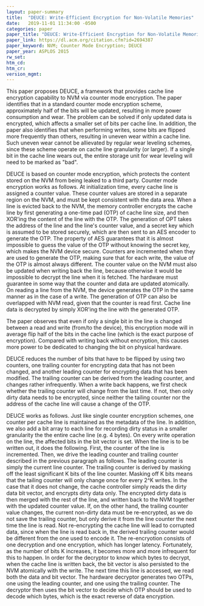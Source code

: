 ```yaml
---
layout: paper-summary
title:  "DEUCE: Write-Efficient Encryption for Non-Volatile Memories"
date:   2019-11-01 11:34:00 -0500
categories: paper
paper_title: "DEUCE: Write-Efficient Encryption for Non-Volatile Memories"
paper_link: https://dl.acm.org/citation.cfm?id=2694387
paper_keyword: NVM; Counter Mode Encryption; DEUCE
paper_year: ASPLOS 2015
rw_set: 
htm_cd: 
htm_cr: 
version_mgmt: 
---
```


This paper proposes DEUCE, a framework that provides cache line encryption capability to NVM via counter mode encryption.
The paper identifies that in a standard counter mode encryption scheme, approximately half of the bits will be updated,
resulting in more power consumption and wear. The problem can be solved if only updated data is encrypted, which affects
a smaller set of bits per cache line. In addition, the paper also identifies that when performing writes, some bits are 
flipped more frequently than others, resulting in uneven wear within a cache line. Such uneven wear cannot be allievated by
regular wear leveling schemes, since these scheme operate on cache line granularity (or larger). If a single bit in the 
cache line wears out, the entire storage unit for wear leveling will need to be marked as "bad".

DEUCE is based on counter mode encryption, which protects the content stored on the NVM from being leaked to a third 
party. Counter mode encryption works as follows. At initialization time, every cache line is assigned a counter value.
These counter values are stored in a separate region on the NVM, and must be kept consistent with the data area. When
a line is evicted back to the NVM, the memory controller encrypts the cache line by first generating a one-time pad (OTP)
of cache line size, and then XOR'ing the content of the line with the OTP. The generation of OPT takes the address of 
the line and the line's counter value, and a secret key which is assumed to be stored securely, which are then sent to 
an AES encoder to generate the OTP. The property of AES guarantees that it is almost impossible to guess the value 
of the OTP without knowing the secret key, which makes the NVM device secure. Counters are incremented when they are 
used to generate the OTP, making sure that for each write, the value of the OTP is almost always different. The counter 
value on the NVM must also be updated when writing back the line, because otherwise it would be impossible to decrypt the
line when it is fetched. The hardware must guarantee in some way that the counter and data are updated atomically. On 
reading a line from the NVM, the device generates the OTP in the same manner as in the case of a write. The generation 
of OTP can also be overlapped with NVM read, given that the counter is read first. Cache line data is decrypted by
simply XOR'ing the line with the generated OTP.

The paper observes that even if only a single bit in the line is changed between a read and write (from/to the device), 
this encryption mode will in average flip half of the bits in the cache line (which is the exact purpose of encryption).
Compared with writing back without encryption, this causes more power to be dedicated to changing the bit on physical 
hardware. 

DEUCE reduces the number of bits that have to be flipped by using two counters, one trailing counter for encrypting data 
that has not been changed, and another leading counter for encrypting data that has been modified. The trailing counter 
can be derived from the leading counter, and changes rather infrequently. When a write back happens, we first check whether 
the trailing counter will change from the last time. If not, then only dirty data needs to be encrypted, since neither the 
tailing counter nor the address of the cache line will cause a change of the OTP. 

DEUCE works as follows. Just like single counter encryption schemes, one counter per cache line is maintained as the 
metadata of the line. In addition, we also add a bit array to each line for recording dirty status in a smaller granularity
the the entire cache line (e.g. 4 bytes). On every write operation on the line, the affected bits in the bit vector is set.
When the line is to be written out, it does the following. First, the counter of the line is incremented. Then, we drive the
leading counter and trailing counter described in the previous paragraph as follows. The leading counter is simply the 
current line counter. The trailing counter is derived by masking off the least significant K bits of the line counter. 
Masking off K bits means that the tailing counter will only change once for every 2^K writes. In the case that it does 
not change, the cache controller simply reads the dirty data bit vector, and encrypts dirty data only. The encrypted 
dirty data is then merged with the rest of the line, and written back to the NVM together with the updated counter value.
If, on the other hand, the trailing counter value changes, the current non-dirty data must be re-encrypted, as we do not
save the trailing counter, but only derive it from the line counter the next time the line is read. Not re-encrypting the 
cache line will lead to corrupted data, since when the line is read back in, the derived trailing counter would 
be different from the one used to encode it. The re-encryotion consists of one decryption and one encryption, which has 
longer latency. Fortunately, as the number of bits K increases, it becomes more and more infrequent for this to happen. 
In order for the decryptor to know which bytes to decrypt, when the cache line is written back, the bit vector is also
persisted to the NVM atomically with the write. The next time this line is accessed, we read both the data and bit vector.
The hardware decryptor generates two OTPs, one using the leading counter, and one using the trailing counter. The 
decryptor then uses the bit vector to decide which OTP should be used to decode which bytes, which is the exact reverse
of data encryption.